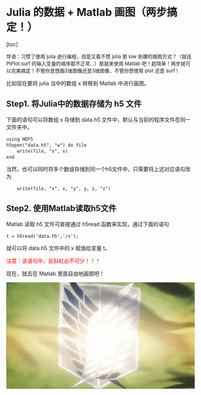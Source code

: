 # Julia 的数据 + Matlab 画图（两步搞定！）

[toc]

<font size=2>导语：习惯了使用 julia 进行编程，但是又看不惯 julia 那 low 到爆的画图方式？（就连 PtPlot.surf 的输入变量的顺序都不正常...）那就来使用 Matlab 吧！超简单！两步就可以完美搞定！不管你是想画2维图像还是3维图像，不管你想使用 plot 还是 surf !</font>



比如现在要将 julia 当中的数组 x 转移到 Matlab 中进行画图。

## Step1. 将Julia中的数据存储为 h5 文件	

下面的语句可以将数组 x 存储到 data.h5 文件中，默认与当前的程序文件在同一文件夹中。

```
using HDF5
h5open("data.h5", "w") do file
    write(file, "x", x) 
end
```

当然，也可以同时将多个数组存储到同一个h5文件中，只需要将上述对应语句改为

```
    write(file, "x", x, "y", y, z, "z") 
```

## Step2. 使用Matlab读取h5文件

Matlab 读取 h5 文件可直接通过 h5read 函数来实现，通过下面的语句

```
t = h5read('data.h5','/x');
```

就可以将 data.h5 文件中的 x 赋值给变量 t。

<font color = red>  注意：该语句中，反斜杠必不可少！！！</font>



现在，就去在 Matlab 里面自由地画图吧！



![](https://raw.githubusercontent.com/xuan579/others/main/freedom1.png)


